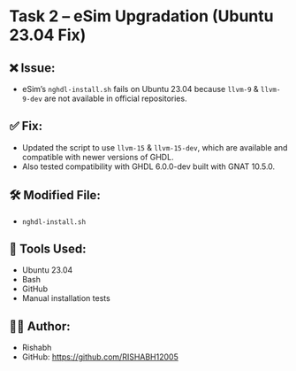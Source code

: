 # Task 2 – eSim Upgradation (Ubuntu 23.04 Fix)

## ❌ Issue:
- eSim’s `nghdl-install.sh` fails on Ubuntu 23.04 because `llvm-9` & `llvm-9-dev` are not available in official repositories.

## ✅ Fix:
- Updated the script to use `llvm-15` & `llvm-15-dev`, which are available and compatible with newer versions of GHDL.
- Also tested compatibility with GHDL 6.0.0-dev built with GNAT 10.5.0.

## 🛠️ Modified File:
- `nghdl-install.sh`

## 🔧 Tools Used:
- Ubuntu 23.04
- Bash
- GitHub
- Manual installation tests

## 👨‍💻 Author:
- Rishabh
- GitHub: https://github.com/RISHABH12005
